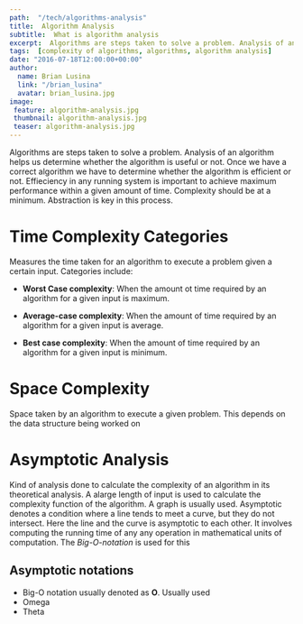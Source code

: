 ```yaml
---
path:  "/tech/algorithms-analysis"
title:  Algorithm Analysis
subtitle:  What is algorithm analysis
excerpt:  Algorithms are steps taken to solve a problem. Analysis of an algorithm helps us determine whether the algorithm is useful or not. Once we have a correct algorithm we have to determine whether the algorithm is efficient or not. Effieciency in any running system is important to achieve maximum performance within a given amount of time. Complexity should be at a minimum. Abstraction is key in this process.
tags:  [complexity of algorithms, algorithms, algorithm analysis]
date: "2016-07-18T12:00:00+00:00"
author:
  name: Brian Lusina
  link: "/brian_lusina"
  avatar: brian_lusina.jpg
image: 
 feature: algorithm-analysis.jpg
 thumbnail: algorithm-analysis.jpg
 teaser: algorithm-analysis.jpg
---
```


Algorithms are steps taken to solve a problem. Analysis of an algorithm helps us determine whether the algorithm is useful or not. Once we have a correct algorithm we have to determine whether the algorithm is efficient or not. Effieciency in any running system is important to achieve maximum performance within a given amount of time. Complexity should be at a minimum. Abstraction is key in this process.

# Time Complexity Categories

Measures the time taken for an algorithm to execute a problem given a certain input. Categories include:

- **Worst Case complexity**: When the amount ot time required by an algorithm for a given input is maximum.

- **Average-case complexity**: When the amount of time required by an algorithm for a given input is average.

- **Best case complexity**: When the amount of time required by an algorithm for a given input is minimum.

# Space Complexity

Space taken by an algorithm to execute a given problem. This depends on the data structure being worked on

# Asymptotic Analysis

Kind of analysis done to calculate the complexity of an algorithm in its theoretical analysis. A alarge length of input is used to calculate the complexity function of the algorithm. A graph is usually used.
Asymptotic denotes a condition where a line tends to meet a curve, but they do not intersect. Here the line and the curve is asymptotic to each other. It involves computing the running time of any any operation in mathematical units of computation.
The _Big-O-notation_ is used for this

## Asymptotic notations

- Big-O notation usually denoted as **O**. Usually used
- Omega
- Theta
